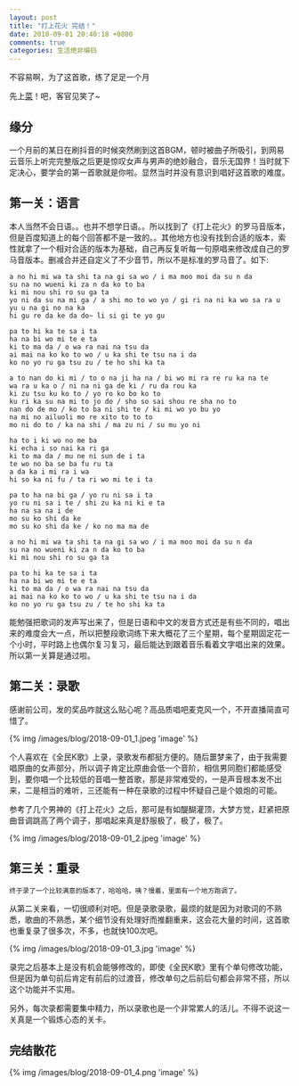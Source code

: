 ```yaml
---
layout: post
title: "打上花火 完结！"
date: 2018-09-01 20:40:18 +0800
comments: true
categories: 生活绝非编码
---
```


不容易啊，为了这首歌，练了足足一个月

<!-- more -->

先上[菜](https://node.kg.qq.com/play?s=h1kWRjhFZjboUhzp&shareuid=63949b87272a338234&topsource=a0_pn201001006_z1_u196227490_l1_t1535805675__)！吧，客官见笑了~

## 缘分
一个月前的某日在刷抖音的时候突然刷到这首BGM，顿时被曲子所吸引，到网易云音乐上听完完整版之后更是惊叹女声与男声的绝妙融合，音乐无国界！当时就下定决心，要学会的第一首歌就是你啦。显然当时并没有意识到唱好这首歌的难度。

## 第一关：语言

本人当然不会日语。。也并不想学日语。。所以找到了《打上花火》的罗马音版本，但是百度知道上的每个回答都不是一致的。。其他地方也没有找到合适的版本，索性就拿了一个相对合适的版本为基础，自己再反复听每一句原唱来修改成自己的罗马音版本。删减合并还自定义了不少音节，所以不是标准的罗马音了。如下:

```text
a no hi mi wa ta shi ta na gi sa wo / i ma moo moi da su n da
su na no wueni ki za n da ko to ba
ki mi nou shi ro su ga ta
yo ni da su na mi ga / a shi mo to wo yo / gi ri na ni ka wo sa ra u
yu u na gi no na ka
hi gu re da ke da do~ li si gi te yo gu

pa to hi ka te sa i ta
ha na bi wo mi te e ta
ki to ma da / o wa ra nai na tsu da
ai mai na ko ko to wo / u ka shi te tsu na i da
ko no yo ru ga tsu zu / te ho shi ka ta

a to nan do ki mi / to o na ji ha na / bi wo mi ra re ru ka na te
wa ra u ka o / ni na ni ga de ki / ru da rou ka
ki zu tsu ku ko to / yo ro ko bo ko to
ku ri ka su na mi to jo do / sho so sai shou re sha no to
nan do de mo / ko to ba ni shi te / ki mi wo yo bu yo
na mi no ailuoli mo re xito to to to
mo ni do to / ka na shi / ma zu ni / su mu yo ni

ha to i ki wo no me ba
ki echa i so nai ka ri ga
ki to ma da / mu ne ni sun de i ta
te wo no ba se ba fu ru ta
a da ka i mi ra i wa
hi so ka ni fu / ta ri wo mi te i ta

pa to ha na bi ga / yo ru ni sa i ta
yo ru ni sa i te / shi zu ka ni ki e ta
ha na sa na i de
mo su ko shi da ke
mo su ko shi da ke / ko no ma ma de

a no hi mi wa ta shi ta na gi sa wo / i ma moo moi da su n da
su na no wueni ki za n da ko to ba
ki mi nou shi ro su ga ta

pa to hi ka te sa i ta
ha na bi wo mi te e ta
ki to ma da / o wa ra nai na tsu da
ai mai na ko ko to wo / u ka shi te tsu na i da
ko no yo ru ga tsu zu / te ho shi ka ta
```

能勉强把歌词的发声写出来了，但是日语和中文的发音方式还是有些不同的，唱出来的难度会大一点，所以把整段歌词练下来大概花了三个星期，每个星期固定花一个小时，平时路上也偶尔复习复习，最后能达到跟着音乐看着文字唱出来的效果。所以第一关算是通过啦。

## 第二关：录歌

感谢前公司，发的奖品咋就这么贴心呢？高品质唱吧麦克风一个，不开直播简直可惜了。

{% img /images/blog/2018-09-01_1.jpeg 'image' %}

个人喜欢在《全民K歌》上录，录歌发布都挺方便的。随后噩梦来了，由于我需要唱原曲的女声部分，所以调子肯定比原曲会低一个音阶，相信男同胞们都能感受到，要你唱一个比较低的音唱一整首歌，那是非常难受的，一是声音根本发不出来，二是相当的难听，三还能有一种在录歌的过程中怀疑自己是个娘炮的可能。

参考了几个男神的《打上花火》之后，那可是有如醍醐灌顶，大梦方觉，赶紧把原曲音调跳高了两个调子，那唱起来真是舒服极了，极了，极了。

{% img /images/blog/2018-09-01_2.jpeg 'image' %}

## 第三关：重录

`终于录了一个比较满意的版本了，哈哈哈，咦？慢着，里面有一个地方跑调了。`

从第二关来看，一切很顺利对吧。但是录歌录歌，最烦的就是因为对歌词的不熟悉，歌曲的不熟悉，某个细节没有处理好而推翻重来，这会花大量的时间，这首歌也重复录了很多次，不多，也就快100次吧。

{% img /images/blog/2018-09-01_3.jpg 'image' %}

录完之后基本上是没有机会能够修改的，即使《全民K歌》里有个单句修改功能，但是因为单句前后肯定有前后的过渡音，修改单句之后前后句都会非常不搭，所以这个功能并不实用。

另外，每次录都需要集中精力，所以录歌也是一个非常累人的活儿。不得不说这一关真是一个锻炼心态的关卡。

## 完结散花
{% img /images/blog/2018-09-01_4.png 'image' %}